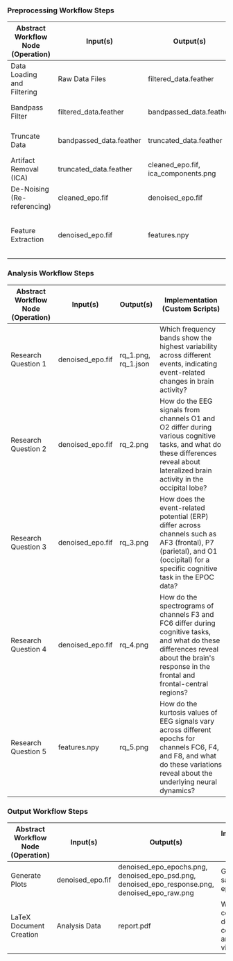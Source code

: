 ### Preprocessing Workflow Steps

| Abstract Workflow Node (Operation) | Input(s) | Output(s) | Implementation (Custom Scripts) |
| ------ | ------ | ------ | ------ |
| Data Loading and Filtering | Raw Data Files | filtered_data.feather | Load data and filter |
| Bandpass Filter | filtered_data.feather | bandpassed_data.feather | Apply bandpass filter (1 - 40 Hz) |
| Truncate Data | bandpassed_data.feather | truncated_data.feather | Truncate data to desired time window |
| Artifact Removal (ICA) | truncated_data.feather | cleaned_epo.fif, ica_components.png | Perform ICA to remove artifacts |
| De-Noising (Re-referencing) | cleaned_epo.fif | denoised_epo.fif | Re-reference signals to reduce noise |
| Feature Extraction | denoised_epo.fif | features.npy | Extract features (e.g., power spectral density, wavelet coefficients) |

### Analysis Workflow Steps

| Abstract Workflow Node (Operation) | Input(s) | Output(s) | Implementation (Custom Scripts) |
| ------ | ------ | ------ | ------ |
| Research Question 1 | denoised_epo.fif | rq_1.png, rq_1.json | Which frequency bands show the highest variability across different events, indicating event-related changes in brain activity? |
| Research Question 2 | denoised_epo.fif | rq_2.png | How do the EEG signals from channels O1 and O2 differ during various cognitive tasks, and what do these differences reveal about lateralized brain activity in the occipital lobe?|
| Research Question 3 | denoised_epo.fif | rq_3.png | How does the event-related potential (ERP) differ across channels such as AF3 (frontal), P7 (parietal), and O1 (occipital) for a specific cognitive task in the EPOC data? |
| Research Question 4 | denoised_epo.fif | rq_4.png | How do the spectrograms of channels F3 and FC6 differ during cognitive tasks, and what do these differences reveal about the brain's response in the frontal and frontal-central regions?|
| Research Question 5 | features.npy | rq_5.png | How do the kurtosis values of EEG signals vary across different epochs for channels FC6, F4, and F8, and what do these variations reveal about the underlying neural dynamics? |

### Output Workflow Steps

| Abstract Workflow Node (Operation) | Input(s) | Output(s) | Implementation (Custom Scripts) |
| ------ | ------ | ------ | ------ |
| Generate Plots | denoised_epo.fif | denoised_epo_epochs.png, denoised_epo_psd.png, denoised_epo_response.png, denoised_epo_raw.png | Generate and save plots using epo data |
| LaTeX Document Creation | Analysis Data | report.pdf | Write and compile document with conclusions and visualizations |

